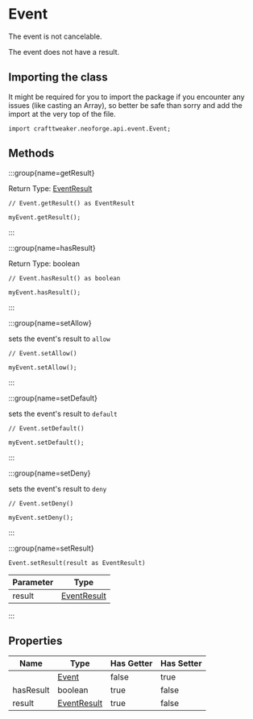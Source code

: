 # Event

The event is not cancelable.

The event does not have a result.

## Importing the class

It might be required for you to import the package if you encounter any issues (like casting an Array), so better be safe than sorry and add the import at the very top of the file.
```zenscript
import crafttweaker.neoforge.api.event.Event;
```


## Methods

:::group{name=getResult}

Return Type: [EventResult](/neoforge/api/event/EventResult)

```zenscript
// Event.getResult() as EventResult

myEvent.getResult();
```

:::

:::group{name=hasResult}

Return Type: boolean

```zenscript
// Event.hasResult() as boolean

myEvent.hasResult();
```

:::

:::group{name=setAllow}

sets the event's result to `allow`

```zenscript
// Event.setAllow()

myEvent.setAllow();
```

:::

:::group{name=setDefault}

sets the event's result to `default`

```zenscript
// Event.setDefault()

myEvent.setDefault();
```

:::

:::group{name=setDeny}

sets the event's result to `deny`

```zenscript
// Event.setDeny()

myEvent.setDeny();
```

:::

:::group{name=setResult}

```zenscript
Event.setResult(result as EventResult)
```

| Parameter |                      Type                      |
|-----------|------------------------------------------------|
| result    | [EventResult](/neoforge/api/event/EventResult) |


:::


## Properties

|   Name    |                      Type                      | Has Getter | Has Setter |
|-----------|------------------------------------------------|------------|------------|
|           | [Event](/neoforge/api/event/Event)             | false      | true       |
| hasResult | boolean                                        | true       | false      |
| result    | [EventResult](/neoforge/api/event/EventResult) | true       | false      |

